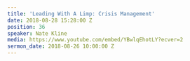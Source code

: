 ```yaml
---
title: 'Leading With A Limp: Crisis Management'
date: 2018-08-28 15:28:00 Z
position: 36
speaker: Nate Kline
media: https://www.youtube.com/embed/YBwlqEhotLY?ecver=2
sermon_date: 2018-08-26 10:00:00 Z
---
```


